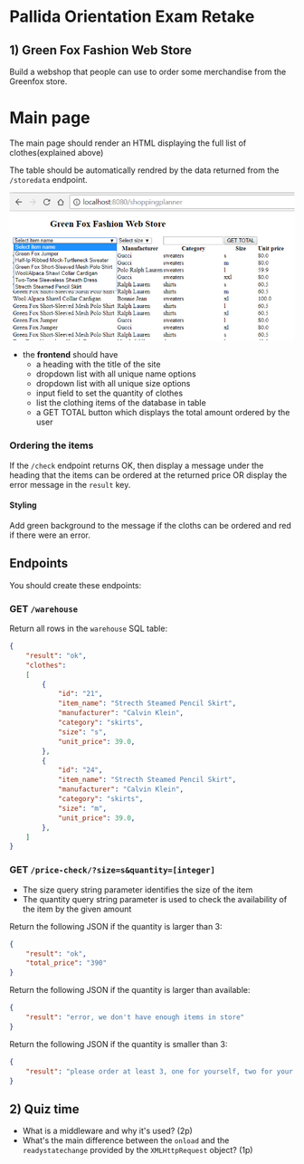 # Pallida Orientation Exam Retake

## 1) Green Fox Fashion Web Store

Build a webshop that people can use to order some merchandise from the Greenfox store.

# Main page

The main page should render an HTML displaying the full list of clothes(explained above)

The table should be automatically rendred by the data returned from the `/storedata` endpoint.

![main](assets/main2.png)

- the **frontend** should have
    - a heading with the title of the site
    - dropdown list with all unique name options
    - dropdown list with all unique size options
    - input field to set the quantity of clothes
    - list the clothing items of the database in table
    - a GET TOTAL button which displays the total amount ordered by the user

### Ordering the items

If the `/check` endpoint returns OK, then display a message under the heading that the items can be ordered at the returned price OR display the error message in the `result` key. 

#### Styling

Add green background to the message if the cloths can be ordered and red if there were an error.

## Endpoints

You should create these endpoints:

### GET `/warehouse`

Return all rows in the `warehouse` SQL table:

```json
{
    "result": "ok",
    "clothes":
    [
        {
            "id": "21",
            "item_name": "Strecth Steamed Pencil Skirt",
            "manufacturer": "Calvin Klein",
            "category": "skirts",
            "size": "s",
            "unit_price": 39.0,
        },
        {
            "id": "24",
            "item_name": "Strecth Steamed Pencil Skirt",
            "manufacturer": "Calvin Klein",
            "category": "skirts",
            "size": "m",
            "unit_price": 39.0,
        },
    ]
}
```

### GET `/price-check/?size=s&quantity=[integer]`
 - The size query string parameter identifies the size of the item
 - The quantity query string parameter is used to check the availability of the item by the given amount

Return the following JSON if the quantity is larger than 3:

```json
{
    "result": "ok",
    "total_price": "390"
}
```

Return the following JSON if the quantity is larger than available:

```json
{
    "result": "error, we don't have enough items in store"
}
```

Return the following JSON if the quantity is smaller than 3:

```json
{
    "result": "please order at least 3, one for yourself, two for your friends"
}
```

## 2) Quiz time

 - What is a middleware and why it's used? (2p)
 - What's the main difference between the `onload` and the `readystatechange` provided by the `XMLHttpRequest` object? (1p)
